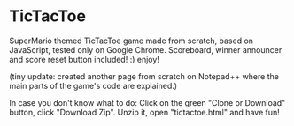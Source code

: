 # TicTacToe
SuperMario themed TicTacToe game made from scratch, based on JavaScript, tested only on Google Chrome.
Scoreboard, winner announcer and score reset button included! :)
enjoy!

(tiny update: created another page from scratch on Notepad++ where the main parts of the game's code are explained.)

In case you don't know what to do: Click on the green "Clone or Download" button, click "Download Zip". Unzip it, open "tictactoe.html" and have fun!
